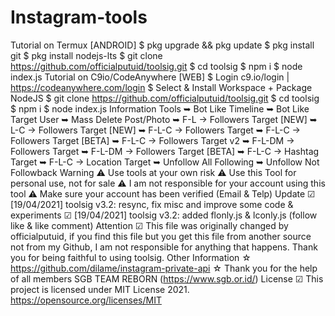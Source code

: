 # Instagram-tools

Tutorial on Termux [ANDROID]
$ pkg upgrade && pkg update
$ pkg install git
$ pkg install nodejs-lts
$ git clone https://github.com/officialputuid/toolsig.git
$ cd toolsig
$ npm i
$ node index.js
Tutorial on C9io/CodeAnywhere [WEB]
$ Login c9.io/login | https://codeanywhere.com/login
$ Select & Install Workspace + Package NodeJS
$ git clone https://github.com/officialputuid/toolsig.git
$ cd toolsig
$ npm i
$ node index.js
Information Tools
➥ Bot Like Timeline
➥ Bot Like Target User
➥ Mass Delete Post/Photo
➥ F-L -> Followers Target [NEW]
➥ L-C -> Followers Target [NEW]
➥ F-L-C -> Followers Target
➥ F-L-C -> Followers Target [BETA]
➥ F-L-C -> Followers Target v2
➥ F-L-DM -> Followers Target
➥ F-L-DM -> Followers Target [BETA]
➥ F-L-C -> Hashtag Target
➥ F-L-C -> Location Target
➥ Unfollow All Following
➥ Unfollow Not Followback
Warning
⚠ Use tools at your own risk
⚠ Use this Tool for personal use, not for sale
⚠ I am not responsible for your account using this tool
⚠ Make sure your account has been verified (Email & Telp)
Update
☑ [19/04/2021] toolsig v3.2: resync, fix misc and improve some code & experiments
☑ [19/04/2021] toolsig v3.2: added flonly.js & lconly.js (follow like & like comment)
Attention
☑ This file was originally changed by officialputuid,
	if you find this file but you get this file from another
	source not from my Github, I am not responsible for anything
	that happens. Thank you for being faithful to using toolsig.
Other Information
☆ https://github.com/dilame/instagram-private-api
☆ Thank you for the help of all members SGB TEAM REBORN (https://www.sgb.or.id/)
License
☑ This project is licensed under MIT License 2021. https://opensource.org/licenses/MIT
